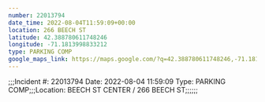 ```yaml
---
number: 22013794
date_time: 2022-08-04T11:59:09+00:00
location: 266 BEECH ST
latitude: 42.388780611748246
longitude: -71.1813998833212
type: PARKING COMP
google_maps_link: https://maps.google.com/?q=42.388780611748246,-71.1813998833212
---
```


;;;Incident #: 22013794  Date: 2022-08-04 11:59:09   Type: PARKING COMP;;;Location: BEECH ST CENTER / 266 BEECH ST;;;;;;

